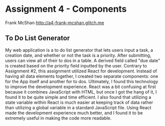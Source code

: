 Assignment 4 - Components
===

Frank McShan
http://a4-frank-mcshan.glitch.me

## To Do List Generator
My web application is a to do list generator that lets users input a task, a creation date, and whether or not the task is a priority. After submitting, users can view all of their to dos in a table. A derived field called "due date" is created based on the priority field inputted by the user. Contrary to Assignment #2, this assignment utilized React for development. Instead of having all data elements together, I created two separate components: one for the App itself and another for to dos. Ultimately, I found this technology to improve the development experience. React was a bit confusing at first because it combines JavaScript with HTML, but once I got the hang of it, I found it to be quite simple and time efficient. I also found that utilizing a state variable within React is much easier at keeping track of data rather than utilizing a global variable in a standard JavaScript file. Using React made the development experience much better, and I found it to be extremely useful in making the code more readable.

